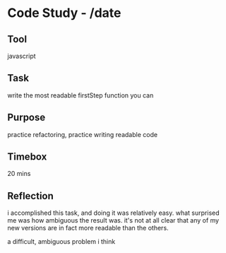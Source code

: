 # Code Study - /date

## Tool

javascript

## Task

write the most readable firstStep function you can

## Purpose

practice refactoring, practice writing readable code

## Timebox

20 mins

## Reflection

i accomplished this task, and doing it was relatively easy.
what surprised me was how ambiguous the result was. it's not at all clear that any of my new versions are in fact more readable than the others.

a difficult, ambiguous problem i think

